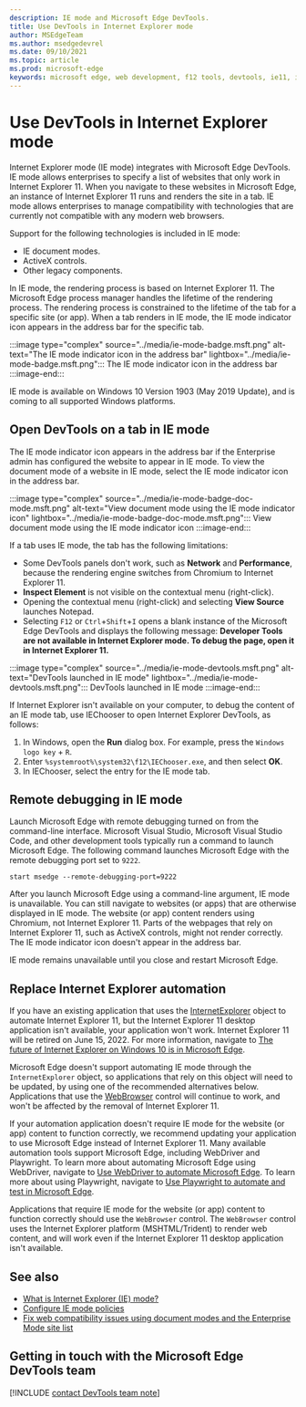 ```yaml
---
description: IE mode and Microsoft Edge DevTools.
title: Use DevTools in Internet Explorer mode
author: MSEdgeTeam
ms.author: msedgedevrel
ms.date: 09/10/2021
ms.topic: article
ms.prod: microsoft-edge
keywords: microsoft edge, web development, f12 tools, devtools, ie11, internet explorer 11, ie mode
---
```

# Use DevTools in Internet Explorer mode

Internet Explorer mode (IE mode) integrates with Microsoft Edge DevTools.   IE mode allows enterprises to specify a list of websites that only work in Internet Explorer 11.  When you navigate to these websites in Microsoft Edge, an instance of Internet Explorer 11 runs and renders the site in a tab.  IE mode allows enterprises to manage compatibility with technologies that are currently not compatible with any modern web browsers.

Support for the following technologies is included in IE mode:

*   IE document modes.
*   ActiveX controls.
*   Other legacy components.

In IE mode, the rendering process is based on Internet Explorer 11.  The Microsoft Edge process manager handles the lifetime of the rendering process.  The rendering process is constrained to the lifetime of the tab for a specific site (or app).  When a tab renders in IE mode, the IE mode indicator icon appears in the address bar for the specific tab.

:::image type="complex" source="../media/ie-mode-badge.msft.png" alt-text="The IE mode indicator icon in the address bar" lightbox="../media/ie-mode-badge.msft.png":::
   The IE mode indicator icon in the address bar
:::image-end:::

IE mode is available on Windows 10 Version 1903 (May 2019 Update), and is coming to all supported Windows platforms.


## Open DevTools on a tab in IE mode

The IE mode indicator icon appears in the address bar if the Enterprise admin has configured the website to appear in IE mode.  To view the document mode of a website in IE mode, select the IE mode indicator icon in the address bar.

:::image type="complex" source="../media/ie-mode-badge-doc-mode.msft.png" alt-text="View document mode using the IE mode indicator icon" lightbox="../media/ie-mode-badge-doc-mode.msft.png":::
   View document mode using the IE mode indicator icon
:::image-end:::

If a tab uses IE mode, the tab has the following limitations:

*  Some DevTools panels don't work, such as **Network** and **Performance**, because the rendering engine switches from Chromium to Internet Explorer 11.
*  **Inspect Element** is not visible on the contextual menu (right-click).
*  Opening the contextual menu (right-click) and selecting **View Source** launches Notepad.
*  Selecting `F12` or `Ctrl`+`Shift`+`I` opens a blank instance of the Microsoft Edge DevTools and displays the following message: **Developer Tools are not available in Internet Explorer mode.  To debug the page, open it in Internet Explorer 11.**

:::image type="complex" source="../media/ie-mode-devtools.msft.png" alt-text="DevTools launched in IE mode" lightbox="../media/ie-mode-devtools.msft.png":::
   DevTools launched in IE mode
:::image-end:::

If Internet Explorer isn't available on your computer, to debug the content of an IE mode tab, use IEChooser to open Internet Explorer DevTools, as follows:

1.  In Windows, open the **Run** dialog box.  For example, press the `Windows logo key` + `R`.
1.  Enter `%systemroot%\system32\f12\IEChooser.exe`, and then select **OK**.
1.  In IEChooser, select the entry for the IE mode tab.


## Remote debugging in IE mode

Launch Microsoft Edge with remote debugging turned on from the command-line interface.  Microsoft Visual Studio, Microsoft Visual Studio Code, and other development tools typically run a command to launch Microsoft Edge.  The following command launches Microsoft Edge with the remote debugging port set to `9222`.

```shell
start msedge --remote-debugging-port=9222
```

After you launch Microsoft Edge using a command-line argument, IE mode is unavailable.  You can still navigate to websites (or apps) that are otherwise displayed in IE mode.  The website (or app) content renders using Chromium, not Internet Explorer 11.  Parts of the webpages that rely on Internet Explorer 11, such as ActiveX controls, might not render correctly.  The IE mode indicator icon doesn't appear in the address bar.

IE mode remains unavailable until you close and restart Microsoft Edge.


## Replace Internet Explorer automation

If you have an existing application that uses the [InternetExplorer][InternetExplorerObject] object to automate Internet Explorer 11, but the Internet Explorer 11 desktop application isn't available, your application won't work.  Internet Explorer 11 will be retired on June 15, 2022.  For more information, navigate to [The future of Internet Explorer on Windows 10 is in Microsoft Edge][BlogsWindowsExperienceFutureOfIEEdge].

Microsoft Edge doesn't support automating IE mode through the `InternetExplorer` object, so applications that rely on this object will need to be updated, by using one of the recommended alternatives below.  Applications that use the [WebBrowser][WebBrowserControl] control will continue to work, and won't be affected by the removal of Internet Explorer 11.

If your automation application doesn't require IE mode for the website (or app) content to function correctly, we recommend updating your application to use Microsoft Edge instead of Internet Explorer 11.  Many available automation tools support Microsoft Edge, including WebDriver and Playwright.  To learn more about automating Microsoft Edge using WebDriver, navigate to [Use WebDriver to automate Microsoft Edge][WebDriverIndex].  To learn more about using Playwright, navigate to [Use Playwright to automate and test in Microsoft Edge][PlaywrightIndex].

Applications that require IE mode for the website (or app) content to function correctly should use the `WebBrowser` control.  The `WebBrowser` control uses the Internet Explorer platform (MSHTML/Trident) to render web content, and will work even if the Internet Explorer 11 desktop application isn't available.


## See also

*  [What is Internet Explorer (IE) mode?][EnterpriseWhatIsIEMode]
*  [Configure IE mode policies][EnterpriseConfigureIEModePolicies]
*  [Fix web compatibility issues using document modes and the Enterprise Mode site list][IEDocumentModes]


## Getting in touch with the Microsoft Edge DevTools team

[!INCLUDE [contact DevTools team note](../includes/contact-devtools-team-note.md)]


<!-- links -->
[PlaywrightIndex]: ../../playwright/index.md "Use Playwright to automate and test in Microsoft Edge | Microsoft Edge Developer docs"
[WebDriverIndex]: ../../webdriver-chromium/index.md "Use WebDriver to automate Microsoft Edge | Microsoft Edge Developer docs"
<!-- external links -->
[EnterpriseWhatIsIEMode]: /deployedge/edge-ie-mode.md "What is Internet Explorer (IE) mode? | Microsoft Edge Enterprise docs"
[EnterpriseConfigureIEModePolicies]: /deployedge/edge-ie-mode-policies.md "Configure IE mode policies | Microsoft Edge Enterprise docs"
[IEDocumentModes]: /internet-explorer/ie11-deploy-guide/fix-compat-issues-with-doc-modes-and-enterprise-mode-site-list.md "Fix web compatibility issues using document modes and the Enterprise Mode site list | Internet Explorer docs"

[BlogsWindowsExperienceFutureOfIEEdge]: https://blogs.windows.com/windowsexperience/2021/05/19/the-future-of-internet-explorer-on-windows-10-is-in-microsoft-edge/ "The future of Internet Explorer on Windows 10 is in Microsoft Edge | Windows Experience blog"

[PreviousVersionsWindowsInternetExplorerDeveloperSamplesbg182326]: /previous-versions/windows/internet-explorer/ie-developer/samples/bg182326(v%3dvs.85) "Using the F12 developer tools | Archived Microsoft Edge Developer docs"

[InternetExplorerObject]: /previous-versions/windows/internet-explorer/ie-developer/platform-apis/aa752084(v=vs.85) "InternetExplorer object (Windows) | Archived Microsoft Edge Developer docs"
[WebBrowserControl]: /previous-versions/windows/internet-explorer/ie-developer/platform-apis/aa752040(v=vs.85) "WebBrowser Control (Internet Explorer) | Archived Microsoft Edge Developer docs"
